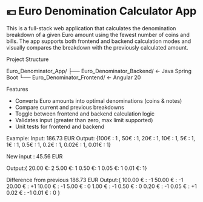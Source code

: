# 💶 Euro Denomination Calculator App

This is a full-stack web application that calculates the denomination breakdown of a given Euro amount using the fewest number of coins and bills.
The app supports both frontend and backend calculation modes and visually compares the breakdown with the previously calculated amount.

Project Structure

Euro_Denominator_App/
├── Euro_Denominator_Backend/ ← Java Spring Boot 
└── Euro_Denominator_Frontend/ ← Angular 20

Features

-  Converts Euro amounts into optimal denominations (coins & notes)
-  Compare current and previous breakdowns
-  Toggle between frontend and backend calculation logic
-  Validates input (greater than zero, max limit supported)
-  Unit tests for frontend and backend

Example:
Input: 186.73 EUR
Output: {100€ : 1 , 
        50€ : 1, 
        20€ : 1,
        10€ : 1,
        5€ : 1, 
        1€ : 1, 
        0.5€ : 1, 
        0.2€ : 1, 
        0.02€ : 1, 
        0.01€ : 1}

New input : 45.56 EUR

Output:{
20.00 €:	2
5.00 €:	1
0.50 €:	1
0.05 €:	1
0.01 €:	1}

Difference from previous 186.73 EUR
Output:{
100.00 € :	-1
50.00 €	: -1
20.00 €	: +1
10.00 €	: -1
5.00 € :	0
1.00 € : -1
0.50 €	: 0
0.20 €	: -1
0.05 €	: +1
0.02 €	: -1
0.01 €	: 0
}

